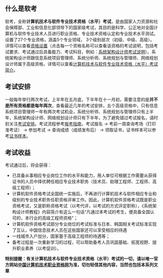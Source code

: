 ## 什么是软考
软考，全称**计算机技术与软件专业技术资格（水平）考试**，是由国家人力资源和社会保障部、工业和信息化部领导下的国家级考试，其目的是科学、公正地对全国计算机与软件专业技术人员进行职业资格、专业技术资格认定和专业技术水平测试。设置了27个专业资格，涵盖5个专业领域， 3个级别层次（初级、中级、高级）。详情可以查看[资格设置](https://www.ruankao.org.cn/introduction/zgsz)（点击每一个资格名称可以查看该资格的考试说明，包括考试要求、考试通过后具备能力、考试科目，例如：[系统架构设计师考试说明](https://www.ruankao.org.cn/introduction/details?code=03_03)）。系统架构设计师跟信息系统项目管理师、系统分析师、系统规划与管理师、网络规划设计师属于高级资格，详情可以查看[计算机技术与软件专业技术资格（水平）考试简介](https://www.ruankao.org.cn/introduction)。

## 考试安排
一般每年举行两次考试，上半年在五月底，下半年在十一月初，需要注意的是**并不是所有资格都是每年两次**，查看最近几年的考试安排，五个高级资格中，只有信息系统项目管理师一年有两次考试机会，系统分析师、系统规划与管理师只有上半年，系统架构设计师、网络规划设计师只有下半年，为了避免错过考试报名，请时刻关注[考试安排](https://www.ruankao.org.cn/arrange)。考试流程参考[报考指南](https://www.ruankao.org.cn/platform)，考试报名 -> 考前一周查询考场（打印准考证） -> 参加考试 -> 查询成绩（成绩发布后） -> 领取证书，证书样本可以参考[证书样本](https://www.ruankao.org.cn/introduction/hgryzs)。

## 考试收益
考试通过后，将会获得：
- 已具备从事相应专业岗位工作的水平和能力，用人单位可根据工作需要从获得证书的人员中择优聘任相应专业技术职务（技术员、助理工程师、工程师、高级工程师）；
- 计算机软件资格考试全国统一实施后，不再进行计算机技术与软件相应专业和级别的专业技术职务任职资格评审工作。因此，计算机软件资格考试既是职业资格考试，又是职称资格考试（以考代评，以考试的方式评定职称），《系统架构设计师教程》内容简介有这么一句话“凡通过本考试的考生，便具备全国认可的，本行业的高级工程师资格”；
- 计算机软件资格考试部分专业岗位的考试标准与日本、韩国相关考试标准实现了互认，中国信息技术人员在这些国家还可以享受相应的待遇
- 一线城市入户加分，国家基于高级工程师的待遇等；
- 备考过程是一次重新学习的过程，可以帮助备考人员巩固基础、拓宽视野、提升职业素养（以考促训）。

**特别提醒：有关计算机技术与软件专业技术资格（水平）考试的一切，请以唯一官方网站[中国计算机技术职业资格网](https://www.ruankao.org.cn)为准，切勿轻信其他内容，当然也包括本系列文章**